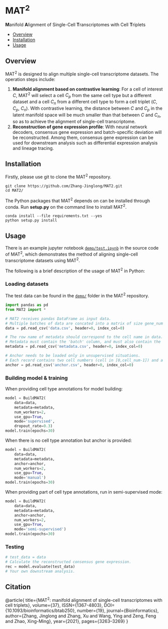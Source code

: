 # MAT<sup>2</sup>

**M**anifold **A**lignment of Single-Cell **T**ranscriptomes with Cell **T**riplets

- [Overview](#overview)
- [Installation](#installation)
- [Usage](#usage)

## Overview

MAT<sup>2</sup> is designed to align multiple single-cell transcriptome datasets. The operation steps include:
1. **Manifold alignment based on contrastive learning**: For a cell of interest *C*, MAT<sup>2</sup> will select a cell *C<sub>p</sub>* from the same cell type but a different dataset and a cell *C<sub>n</sub>* from a different cell type to form a cell triplet (*C*, *C<sub>p</sub>*, *C<sub>n</sub>*). With contrastive learning, the distance between *C* and *C<sub>p</sub>* in the latent manifold space will be much smaller than that between *C* and *C<sub>n</sub>*, so as to achieve the alignment of single-cell transcriptome.
2. **Reconstruction of gene expression profile**: With neural network decoders, consensus gene expression and batch-specific deviation will be reconstructed. Among them, consensus gene expression can be used for downstream analysis such as differential expression analysis and lineage tracing.

## Installation

Firstly, please use git to clone the MAT<sup>2</sup> repository.

```
git clone https://github.com/Zhang-Jinglong/MAT2.git
cd MAT2/
```

The Python packages that MAT<sup>2</sup> depends on can be installed through conda. Run **setup.py** on the command line to install MAT<sup>2</sup>.
```
conda install --file requirements.txt --yes
python setup.py install
```

## Usage

There is an example jupyter notebook [`demo/test.ipynb`](demo/test.ipynb) in the source code of MAT<sup>2</sup>, which demonstrates the method of aligning single-cell transcriptome datasets using MAT<sup>2</sup>.

The following is a brief description of the usage of MAT<sup>2</sup> in Python:

### Loading datasets

The test data can be found in the [`demo/`](demo/) folder in the MAT<sup>2</sup> repository.

```Python
import pandas as pd
from MAT2 import *

# MAT2 receives pandas DataFrame as input data.
# Multiple batches of data are concated into a matrix of size gene_num * cell_num.
data = pd.read_csv('data.csv', header=0, index_col=0)

# The row name of metadata should correspond to the cell name in data.
# Metadata must contain the 'batch' column, and must also contain the 'type' column when supervised.
metadata = pd.read_csv('metadata.csv', header=0, index_col=0)

# Anchor needs to be loaded only in unsupervised situations.
# Each record contains two cell numbers (cell in [0,cell_num-1]) and a score (score in [0.0,1.0]).
anchor = pd.read_csv('anchor.csv', header=0, index_col=0)
```

### Building model & training

When providing cell type annotations for model building:

```Python
model = BuildMAT2(
    data=data,
    metadata=metadata,
    num_workers=2,
    use_gpu=True,
    mode='supervised',
    dropout_rate=0.3)
model.train(epochs=30)
```

When there is no cell type annotation but anchor is provided:

```Python
model = BuildMAT2(
    data=data,
    metadata=metadata,
    anchor=anchor,
    num_workers=2,
    use_gpu=True,
    mode='manual')
model.train(epochs=30)
```

When providing part of cell type annotations, run in semi-supervised mode:

```Python
model = BuildMAT2(
    data=data,
    metadata=metadata,
    anchor=anchor,
    num_workers=2,
    use_gpu=True,
    mode='semi-supervised')
model.train(epochs=30)
```

### Testing

```Python
# test_data = data
# Calculate the reconstructed consensus gene expression.
rec = model.evaluate(test_data)
# Your own downstream analysis.
```

## Citation

 @article{
    title={MAT<sup>2</sup>: manifold alignment of single-cell transcriptomes with cell triplets}, 
    volume={37}, 
    ISSN={1367-4803}, 
    DOI={10.1093/bioinformatics/btab250}, 
    number={19}, 
    journal={Bioinformatics}, 
    author={Zhang, Jinglong and Zhang, Xu and Wang, Ying and Zeng, Feng and Zhao, Xing-Ming}, 
    year={2021}, 
    pages={3263–3269} 
 }
